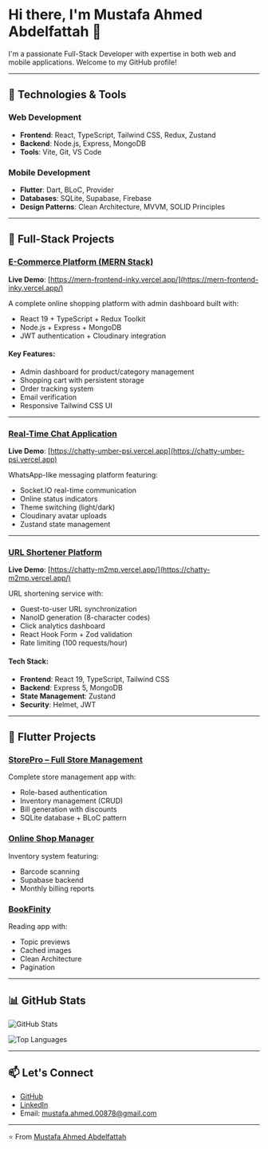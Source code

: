 # Hi there, I'm Mustafa Ahmed Abdelfattah 👋

I'm a passionate Full-Stack Developer with expertise in both web and mobile applications. Welcome to my GitHub profile!

---

## 🔧 Technologies & Tools

### Web Development
- **Frontend**: React, TypeScript, Tailwind CSS, Redux, Zustand
- **Backend**: Node.js, Express, MongoDB
- **Tools**: Vite, Git, VS Code

### Mobile Development
- **Flutter**: Dart, BLoC, Provider
- **Databases**: SQLite, Supabase, Firebase
- **Design Patterns**: Clean Architecture, MVVM, SOLID Principles

---

## 🚀 Full-Stack Projects

### [E-Commerce Platform (MERN Stack)](https://github.com/mustafa-ahmed-009/mern_ecommerce)
**Live Demo**: [https://mern-frontend-inky.vercel.app/](https://mern-frontend-inky.vercel.app/)

A complete online shopping platform with admin dashboard built with:
- React 19 + TypeScript + Redux Toolkit
- Node.js + Express + MongoDB
- JWT authentication + Cloudinary integration

#### Key Features:
- Admin dashboard for product/category management
- Shopping cart with persistent storage
- Order tracking system
- Email verification
- Responsive Tailwind CSS UI

---

### [Real-Time Chat Application](https://github.com/mustafa-ahmed-009/chatty)
**Live Demo**: [https://chatty-umber-psi.vercel.app](https://chatty-umber-psi.vercel.app)

WhatsApp-like messaging platform featuring:
- Socket.IO real-time communication
- Online status indicators
- Theme switching (light/dark)
- Cloudinary avatar uploads
- Zustand state management

---

### [URL Shortener Platform](https://github.com/mustafa-ahmed-009/url_shortner)
**Live Demo**: [https://chatty-m2mp.vercel.app/](https://chatty-m2mp.vercel.app/)

URL shortening service with:
- Guest-to-user URL synchronization
- NanoID generation (8-character codes)
- Click analytics dashboard
- React Hook Form + Zod validation
- Rate limiting (100 requests/hour)

#### Tech Stack:
- **Frontend**: React 19, TypeScript, Tailwind CSS
- **Backend**: Express 5, MongoDB
- **State Management**: Zustand
- **Security**: Helmet, JWT

---

## 📱 Flutter Projects

### [StorePro – Full Store Management](https://github.com/mustafa-ahmed-009/StorePro)
Complete store management app with:
- Role-based authentication
- Inventory management (CRUD)
- Bill generation with discounts
- SQLite database + BLoC pattern

### [Online Shop Manager](https://github.com/mustafa-ahmed-009/omran_tex_shop_manager)
Inventory system featuring:
- Barcode scanning
- Supabase backend
- Monthly billing reports

### [BookFinity](https://github.com/mustafa-ahmed-009/BookFinity)
Reading app with:
- Topic previews
- Cached images
- Clean Architecture
- Pagination

---

## 📊 GitHub Stats

![GitHub Stats](https://github-readme-stats.vercel.app/api?username=mustafa-ahmed-009&show_icons=true&theme=radical)

![Top Languages](https://github-readme-stats.vercel.app/api/top-langs/?username=mustafa-ahmed-009&layout=compact&theme=radical)

---

## 📫 Let's Connect

- [GitHub](https://github.com/mustafa-ahmed-009)
- [LinkedIn](https://www.linkedin.com/in/mustafa-ahmed-0084262a3/)
- Email: mustafa.ahmed.00878@gmail.com

---

⭐️ From [Mustafa Ahmed Abdelfattah](https://github.com/mustafa-ahmed-009)
